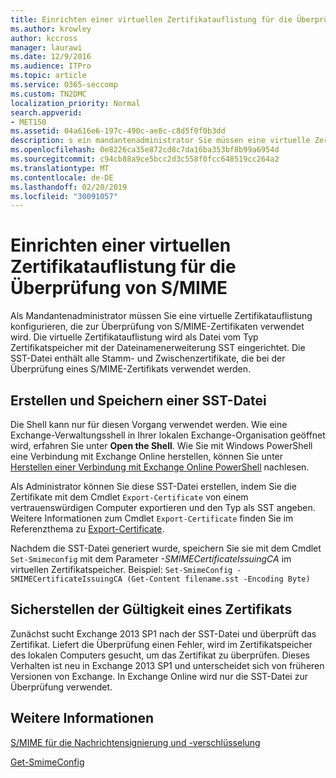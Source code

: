 ```yaml
---
title: Einrichten einer virtuellen Zertifikatauflistung für die Überprüfung von S/MIME
ms.author: krowley
author: kccross
manager: laurawi
ms.date: 12/9/2016
ms.audience: ITPro
ms.topic: article
ms.service: O365-seccomp
ms.custom: TN2DMC
localization_priority: Normal
search.appverid:
- MET150
ms.assetid: 04a616e6-197c-490c-ae8c-c8d5f0f0b3dd
description: s ein mandantenadministrator Sie müssen eine virtuelle Zertifikats Sammlung konfigurieren, die zum Überprüfen von S/MIME-Zertifikaten verwendet wird.
ms.openlocfilehash: 0e8226ca35e872cd8c7da16ba353bf8b99a6954d
ms.sourcegitcommit: c94cb88a9ce5bcc2d3c558f0fcc648519cc264a2
ms.translationtype: MT
ms.contentlocale: de-DE
ms.lasthandoff: 02/20/2019
ms.locfileid: "30091057"
---
```

# <a name="set-up-virtual-certificate-collection-to-validate-smime"></a>Einrichten einer virtuellen Zertifikatauflistung für die Überprüfung von S/MIME

Als Mandantenadministrator müssen Sie eine virtuelle Zertifikatauflistung konfigurieren, die zur Überprüfung von S/MIME-Zertifikaten verwendet wird. Die virtuelle Zertifikatauflistung wird als Datei vom Typ Zertifikatspeicher mit der Dateinamenerweiterung SST eingerichtet. Die SST-Datei enthält alle Stamm- und Zwischenzertifikate, die bei der Überprüfung eines S/MIME-Zertifikats verwendet werden.
  
## <a name="create-and-save-an-sst"></a>Erstellen und Speichern einer SST-Datei
<a name="sectionSection0"> </a>

Die Shell kann nur für diesen Vorgang verwendet werden. Wie eine Exchange-Verwaltungsshell in Ihrer lokalen Exchange-Organisation geöffnet wird, erfahren Sie unter **Open the Shell**. Wie Sie mit Windows PowerShell eine Verbindung mit Exchange Online herstellen, können Sie unter [Herstellen einer Verbindung mit Exchange Online PowerShell](https://go.microsoft.com/fwlink/p/?linkid=396554) nachlesen.
  
Als Administrator können Sie diese SST-Datei erstellen, indem Sie die Zertifikate mit dem Cmdlet  `Export-Certificate` von einem vertrauenswürdigen Computer exportieren und den Typ als SST angeben. Weitere Informationen zum Cmdlet  `Export-Certificate` finden Sie im Referenzthema zu [Export-Certificate](https://docs.microsoft.com/en-us/powershell/module/pkiclient/export-certificate?view=win10-ps). 
  
Nachdem die SST-Datei generiert wurde, speichern Sie sie mit dem Cmdlet  `Set-Smimeconfig` mit dem Parameter  _-SMIMECertificateIssuingCA_ im virtuellen Zertifikatspeicher. Beispiel:  `Set-SmimeConfig -SMIMECertificateIssuingCA (Get-Content filename.sst -Encoding Byte)`
  
## <a name="ensuring-a-certificate-is-valid"></a>Sicherstellen der Gültigkeit eines Zertifikats
<a name="sectionSection1"> </a>

Zunächst sucht Exchange 2013 SP1 nach der SST-Datei und überprüft das Zertifikat. Liefert die Überprüfung einen Fehler, wird im Zertifikatspeicher des lokalen Computers gesucht, um das Zertifikat zu überprüfen. Dieses Verhalten ist neu in Exchange 2013 SP1 und unterscheidet sich von früheren Versionen von Exchange. In Exchange Online wird nur die SST-Datei zur Überprüfung verwendet.
  
## <a name="more-information"></a>Weitere Informationen
<a name="sectionSection2"> </a>

[S/MIME für die Nachrichtensignierung und -verschlüsselung](s-mime-for-message-signing-and-encryption.md)
  
[Get-SmimeConfig](http://technet.microsoft.com/library/4b29fa89-0840-4fe9-8885-019fcef2e02b.aspx)
  

